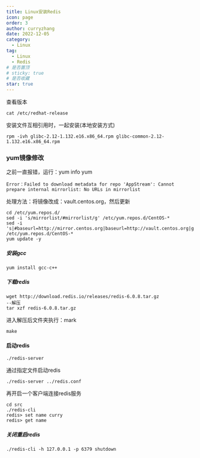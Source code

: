 ```yaml
---
title: Linux安装Redis
icon: page
order: 3
author: curryzhang
date: 2022-12-05
category:
  - Linux
tag:
  - Linux
  - Redis
# 是否置顶
# sticky: true
# 是否收藏
star: true
---
```


查看版本
```
cat /etc/redhat-release
```

安装文件互相引用时，一起安装(本地安装方式)
```
rpm -ivh glibc-2.12-1.132.e16.x86_64.rpm glibc-common-2.12-1.132.e16.x86_64.rpm
```

### yum镜像修改

之前一直报错，运行：yum info yum

```
Error：Failed to download metadata for repo 'AppStream': Cannot prepare internal mirrorlist: No URLs in mirrorlist
```

处理方法：将镜像改成：vault.centos.org，然后更新

```
cd /etc/yum.repos.d/
sed -i 's/mirrorlist/#mirrorlist/g' /etc/yum.repos.d/CentOS-*
sed -i 's|#baseurl=http://mirror.centos.org|baseurl=http://vault.centos.org|g' /etc/yum.repos.d/CentOS-*
yum update -y
```

##### 安装gcc

```
yum install gcc-c++
```

##### 下载redis
 ```
 wget http://download.redis.io/releases/redis-6.0.8.tar.gz
 --解压
 tar xzf redis-6.0.8.tar.gz
 ```

进入解压后文件夹执行：mark
```cd redis-6.0.8
make
```

#### 启动redis
```cd src
./redis-server
```

通过指定文件启动redis

```./redis-server ../redis.conf
./redis-server ../redis.conf
```

再开启一个客户端连接redis服务

```
cd src
./redis-cli
redis> set name curry
redis> get name
```

##### 关闭重启redis

```
./redis-cli -h 127.0.0.1 -p 6379 shutdown
```

